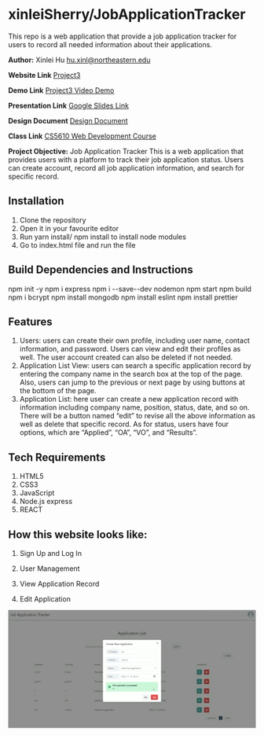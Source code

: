 # xinleiSherry/JobApplicationTracker
This repo is a web application that provide a job application tracker for users to record all needed information about their applications.

**Author:**
 Xinlei Hu
 hu.xinl@northeastern.edu

**Website Link**
[Project3](https://github.com/XinleiSherry/Job-Application-Tracker)

**Demo Link**
[Project3 Video Demo](https://www.youtube.com/channel/UCIrrUkfxCwGYFzL9_8JZ4zg/videos)

**Presentation Link**
[Google Slides Link](https://docs.google.com/presentation/d/1jNK9H21Iy7H18Z45O1fF39J8oSFyB3cggLarHquPji8/edit?usp=sharing)

**Design Document**
[Design Document](https://github.com/XinleiSherry/xinlei.github.io/blob/main/document/Design%20Document_Xinlei%20Hu.pdf)

**Class Link**
[CS5610 Web Development Course](https://johnguerra.co/classes/webDevelopment_fall_2022/)

**Project Objective:**
Job Application Tracker
This is a web application that provides users with a platform to track their job application status.
Users can create account, record all job application information, and search for specific record.
 
## Installation
1. Clone the repository
2. Open it in your favourite editor
3. Run yarn install/ npm install to install node modules
4. Go to index.html file and run the file 

## Build Dependencies and Instructions
npm init -y
npm i express
npm i --save--dev nodemon
npm start
npm build
npm i bcrypt
npm install mongodb
npm install eslint
npm install prettier

## Features
1. Users: users can create their own profile, including user name, contact information, and password. Users can view and edit their profiles as well. The user account created can also be deleted if not needed.
2. Application List View: users can search a specific application record by entering the company name in the search box at the top of the page. Also, users can jump to the previous or next page by using buttons at the bottom of the page.
3. Application List: here user can create a new application record with information including company name, position, status, date, and so on. There will be a button named “edit” to revise all the above information as well as delete that specific record. As for status, users have four options, which are “Applied”, “OA”, “VO”, and “Results”.

## Tech Requirements
1. HTML5
2. CSS3
3. JavaScript
4. Node.js express
5. REACT

## How this website looks like:
1. Sign Up and Log In

2. User Management

3. View Application Record

4. Edit Application
<img width="1089" alt="screenshot_editapp" src="https://github.com/XinleiSherry/JobApplicationTracker/blob/main/front/document/editapp.png">